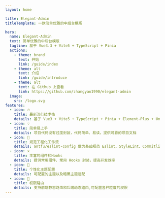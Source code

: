 ```yaml
---
layout: home

title: Elegant-Admin
titleTemplate: 一款简单优雅的中后台模版

hero:
  name: Elegant-Admin
  text: 简单优雅的中后台模版
  tagline: 基于 Vue3.3 + Vite5 + TypeScript + Pinia
  actions:
    - theme: brand
      text: 开始
      link: /guide/index
    - theme: alt
      text: 介绍
      link: /guide/introduce
    - theme: alt
      text: 在 Github 上查看
      link: https://github.com/zhangyao1990/elegant-admin
  image:
    src: /logo.svg
features:
  - icon: 🔥
    title: 最新流行技术栈
    details: 基于 Vue3 + Vite5 + TypeScript + Pinia + Element-Plus + Unocss 等最新技术栈开发
  - icon: 💡
    title: 简单易上手
    details: 项目代码没有过度封装，代码简单、易读，提供可靠的项目文档
  - icon: 🚀
    title: 规范工程化工作流
    details: antfu/eslint-config 做为基础规范 Eslint、StyleLint、Commitlint、Lint-staged 规范前端工程代码规范
  - icon: ⚒
    title: 丰富的组件和Hooks
    details: 提供常用组件、常用 Hooks 封装，提高开发效率
  - icon: 📃
    title: 个性化主题配置
    details: 可配置的主题以及暗黑主题适配
  - icon: 🔑
    title: 权限路由
    details: 支持前端静态路由和后端动态路由,可配置各种粒度的权限
---
```

